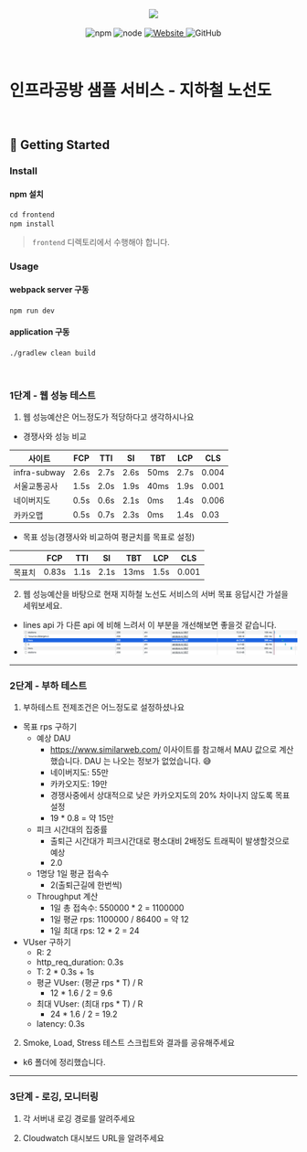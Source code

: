 <p align="center">
    <img width="200px;" src="https://raw.githubusercontent.com/woowacourse/atdd-subway-admin-frontend/master/images/main_logo.png"/>
</p>
<p align="center">
  <img alt="npm" src="https://img.shields.io/badge/npm-%3E%3D%205.5.0-blue">
  <img alt="node" src="https://img.shields.io/badge/node-%3E%3D%209.3.0-blue">
  <a href="https://edu.nextstep.camp/c/R89PYi5H" alt="nextstep atdd">
    <img alt="Website" src="https://img.shields.io/website?url=https%3A%2F%2Fedu.nextstep.camp%2Fc%2FR89PYi5H">
  </a>
  <img alt="GitHub" src="https://img.shields.io/github/license/next-step/atdd-subway-service">
</p>

<br>

# 인프라공방 샘플 서비스 - 지하철 노선도

<br>

## 🚀 Getting Started

### Install
#### npm 설치
```
cd frontend
npm install
```
> `frontend` 디렉토리에서 수행해야 합니다.

### Usage
#### webpack server 구동
```
npm run dev
```
#### application 구동
```
./gradlew clean build
```
<br>


### 1단계 - 웹 성능 테스트
1. 웹 성능예산은 어느정도가 적당하다고 생각하시나요
- 경쟁사와 성능 비교 

| 사이트          | FCP  | TTI  | SI   | TBT  | LCP  | CLS   |
|--------------|------|------|------|------|------|-------|
| infra-subway | 2.6s | 2.7s | 2.6s | 50ms | 2.7s | 0.004 |
| 서울교통공사       | 1.5s | 2.0s | 1.9s | 40ms | 1.9s | 0.001 |
| 네이버지도        | 0.5s | 0.6s | 2.1s | 0ms  | 1.4s | 0.006 |
| 카카오맵         | 0.5s | 0.7s | 2.3s | 0ms  | 1.4s | 0.03  |

- 목표 성능(경쟁사와 비교하여 평균치를 목표로 설정)

|     | FCP   | TTI  | SI   | TBT  | LCP  | CLS   |
|-----|-------|------|------|------|------|-------|
| 목표치 | 0.83s | 1.1s | 2.1s | 13ms | 1.5s | 0.001 |


2. 웹 성능예산을 바탕으로 현재 지하철 노선도 서비스의 서버 목표 응답시간 가설을 세워보세요.
- lines api 가 다른 api 에 비해 느려서 이 부분을 개선해보면 좋을것 같습니다.
- ![](./image/api-response.png)

---

### 2단계 - 부하 테스트 
1. 부하테스트 전제조건은 어느정도로 설정하셨나요
- 목표 rps 구하기
  - 예상 DAU
    - https://www.similarweb.com/ 이사이트를 참고해서 MAU 값으로 계산했습니다. DAU 는 나오는 정보가 없었습니다. 😅
    - 네이버지도: 55만
    - 카카오지도: 19만
    - 경쟁사중에서 상대적으로 낮은 카카오지도의 20% 차이나지 않도록 목표 설정
    - 19 * 0.8 = 약 15만
  - 피크 시간대의 집중률
    - 출퇴근 시간대가 피크시간대로 평소대비 2배정도 트래픽이 발생할것으로 예상
    - 2.0
  - 1명당 1일 평균 접속수
    - 2(출퇴근길에 한번씩)
  - Throughput 계산
    - 1일 총 접속수: 550000 * 2 = 1100000
    - 1일 평균 rps: 1100000 / 86400 = 약 12
    - 1일 최대 rps: 12 * 2 = 24
- VUser 구하기
  - R: 2
  - http_req_duration: 0.3s
  - T: 2 * 0.3s + 1s
  - 평균 VUser: (평균 rps * T) / R
    - 12 * 1.6 / 2 = 9.6
  - 최대 VUser: (최대 rps * T) / R
    - 24 * 1.6 / 2 = 19.2
  - latency: 0.3s

2. Smoke, Load, Stress 테스트 스크립트와 결과를 공유해주세요
- k6 폴더에 정리했습니다.

---

### 3단계 - 로깅, 모니터링
1. 각 서버내 로깅 경로를 알려주세요

2. Cloudwatch 대시보드 URL을 알려주세요
